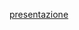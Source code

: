 [presentazione](https://docs.google.com/presentation/d/1OZsAVvaWYyzOoF6M0vBIX6Ym0GuFV0tLBjVqC8G3PKU/edit#slide=id.p)
